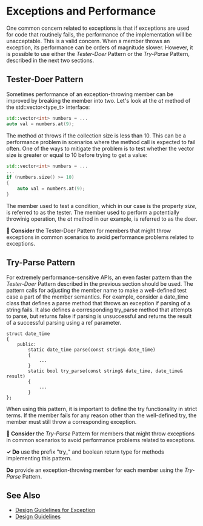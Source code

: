# Exceptions and Performance

One common concern related to exceptions is that if exceptions are used for code that routinely fails, the performance
of the implementation will be unacceptable. This is a valid concern. When a member throws an exception, its
performance can be orders of magnitude slower. However, it is possible to use either the *Tester-Doer* Pattern or the
*Try-Parse* Pattern, described in the next two sections.

## Tester-Doer Pattern

Sometimes performance of an exception-throwing member can be improved by breaking the member into two. Let's look at
the *at* method of the std::vector<type_t> interface:

```C++
std::vector<int> numbers = ...
auto val = numbers.at(9);
```

The method *at* throws if the collection size is less than 10. This can be a performance problem in scenarios where the
method call is expected to fail often. One of the ways to mitigate the problem is to test whether the vector size is
greater or equal to 10 before trying to get a value:

```C++
std::vector<int> numbers = ...
...
if (numbers.size() >= 10)
{
    auto val = numbers.at(9);
}
```

The member used to test a condition, which in our case is the property *size*, is referred to as the tester. The member
used to perform a potentially throwinig operation, the *at* method in our example, is referred to as the doer.

**🤔 Consider** the Tester-Doer Pattern for members that might throw exceptions in common scenarios to avoid performance
problems related to exceptions.

## Try-Parse Pattern

For extremely performance-sensitive APIs, an even faster pattern than the *Tester-Doer* Pattern described in the
previous section should be used. The pattern calls for adjusting the member name to make a well-defined test case
a part of the member semantics. For example, consider a date_time class that defines a parse method that throws an
exception if parsing of a string fails. It also defines a corresponding try_parse method that attempts to parse,
but returns false if parsing is unsuccessful and returns the result of a successful parsing using a ref parameter.

```
struct date_time
{
    public:
        static date_time parse(const string& date_time)
        {
            ...
        }
        static bool try_parse(const string& date_time, date_time& result)
        {
            ...
        }
};
```

When using this pattern, it is important to define the try functionality in strict terms. If the member fails for any
reason other than the well-defined try, the member must still throw a corresponding exception.

**🤔 Consider** the *Try-Parse* Pattern for members that might throw exceptions in common scenarios to avoid
performance problems related to exceptions.

**✓ Do** use the prefix "try_" and boolean return type for methods implementing this pattern.

**Do** provide an exception-throwing member for each member using the *Try-Parse* Pattern.

## See Also

* [Design Guidelines for Exception](design_guidelines_for_exception.md)
* [Design Guidelines](design_guidelines.md)